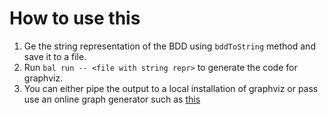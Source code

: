 # How to use this
1. Ge the string representation of the BDD using `bddToString` method and save it to a file.
2. Run `bal run -- <file with string repr>` to generate the code for graphviz.
3. You can either pipe the output to a local installation of graphviz or pass use an online graph generator such as [this](https://dreampuf.github.io/GraphvizOnline/)

